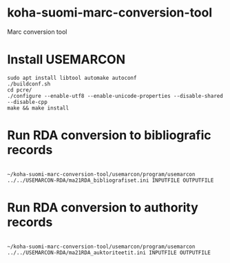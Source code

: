 # koha-suomi-marc-conversion-tool
Marc conversion tool

# Install USEMARCON

```shell
sudo apt install libtool automake autoconf
./buildconf.sh
cd pcre/
./configure --enable-utf8 --enable-unicode-properties --disable-shared --disable-cpp
make && make install
```
# Run RDA conversion to bibliografic records

```shell

~/koha-suomi-marc-conversion-tool/usemarcon/program/usemarcon ../../USEMARCON-RDA/ma21RDA_bibliografiset.ini INPUTFILE OUTPUTFILE

```

# Run RDA conversion to authority records

```shell

~/koha-suomi-marc-conversion-tool/usemarcon/program/usemarcon ../../USEMARCON-RDA/ma21RDA_auktoriteetit.ini INPUTFILE OUTPUTFILE

```